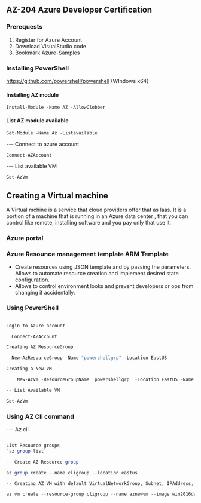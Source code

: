 ## AZ-204 Azure Developer Certification

### Prerequests
1. Register for Azure Account
2. Download VisualStudio code
3. Bookmark Azure-Samples

### Installing PowerShell

https://github.com/powershell/powershell (WIndows x64)

#### Installing AZ module 

`Install-Module -Name AZ -AllowClobber` 

#### List AZ module available 

`Get-Module -Name Az -Listavailable`


--- Connect to azure account

 `Connect-AZAccount`

--- List available VM

`Get-AzVm` 


## Creating a Virtual machine
A Virtual mchine is a service that cloud providers offer that as Iaas. It is a portion of a machine that is running in an Azure data center , that you can control like remote, installing software and you pay only that use it. 

### Azure portal 

### Azure Resounce management template ARM Template

- Create resources using JSON template and by passing the parameters. Allows to automate resource creation and implement desired state configuration. 
- Allows to control environment looks and prevent developers or ops from changing it accidentally.

### Using PowerShell

```powershell 

Login to Azure account 

  Connect-AZAccount

Creating AZ ResourceGroup

  New-AzResourceGroup -Name "powershellgrp" -Location EastUS

Creating a New VM

    New-AzVm -ResourceGroupName  powershellgrp  -Location EastUS -Name "myPowershellvm" -VirtualNetworkName "mypowershellNet" -SubnetName "default" -SecurityGroupName "poweshellNSG" -PublicIpAddressName "powershellpublicip" -OpenPorts 80, 3389

-- List Available VM

Get-AzVm

```
 

### Using AZ Cli command

--- Az cli

```powershell

List Resource groups
`az group list`

-- Create AZ Resource group

az group create --name cligroup --location eastus

-- Creating AZ VM with default VirtualNetworkGroup, Subnet, IPAddress, Port opens

az vm create --resource-group cligroup --name aznewvm --image win2016datacenter --admin-username rajasekar

```


